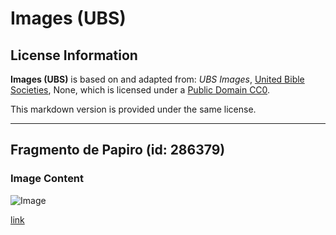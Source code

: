 # Images (UBS)

## License Information

**Images (UBS)** is based on and adapted from: _UBS Images_, [United Bible Societies](https://unitedbiblesocieties.org/), None, which is licensed under a [Public Domain CC0](https://creativecommons.org/public-domain/cc0/).

This markdown version is provided under the same license.



--------------------------------

## Fragmento de Papiro (id: 286379)

### Image Content

![Image](https://cdn.aquifer.bible/aquifer-content/resources/Media/WEB-0623_papyrus_fragment.jpg)

[link](https://cdn.aquifer.bible/aquifer-content/resources/Media/WEB-0623_papyrus_fragment.jpg)


